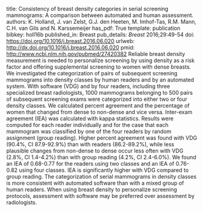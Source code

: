 title: Consistency of breast density categories in serial screening mammograms: A comparison between automated and human assessment.
authors: K. Holland, J. van Zelst, G.J. den Heeten, M. Imhof-Tas, R.M. Mann, C.H. van Gils and N. Karssemeijer
has_pdf: True
template: publication
bibkey: holl16b
published_in: Breast
pub_details: <i>Breast</i> 2016;29:49-54
doi: https://doi.org/10.1016/j.breast.2016.06.020
urlweb: http://dx.doi.org/10.1016/j.breast.2016.06.020
pmid: http://www.ncbi.nlm.nih.gov/pubmed/27420382
Reliable breast density measurement is needed to personalize screening by using density as a risk factor and offering supplemental screening to women with dense breasts. We investigated the categorization of pairs of subsequent screening mammograms into density classes by human readers and by an automated system. With software (VDG) and by four readers, including three specialized breast radiologists, 1000 mammograms belonging to 500 pairs of subsequent screening exams were categorized into either two or four density classes. We calculated percent agreement and the percentage of women that changed from dense to non-dense and vice versa. Inter-exam agreement (IEA) was calculated with kappa statistics. Results were computed for each reader individually and for the case that each mammogram was classified by one of the four readers by random assignment (group reading). Higher percent agreement was found with VDG (90.4\%, CI 87.9-92.9\%) than with readers (86.2-89.2\%), while less plausible changes from non-dense to dense occur less often with VDG (2.8\%, CI 1.4-4.2\%) than with group reading (4.2\%, CI 2.4-6.0\%). We found an IEA of 0.68-0.77 for the readers using two classes and an IEA of 0.76-0.82 using four classes. IEA is significantly higher with VDG compared to group reading. The categorization of serial mammograms in density classes is more consistent with automated software than with a mixed group of human readers. When using breast density to personalize screening protocols, assessment with software may be preferred over assessment by radiologists.

